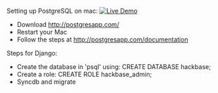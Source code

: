 Setting up PostgreSQL on mac: [![Live Demo](https://usekite.com/live-demo-button.png)](https://localhost/deploy)

* Download http://postgresapp.com/
* Restart your Mac
* Follow the steps at http://postgresapp.com/documentation

Steps for Django:

* Create the database in 'psql' using: CREATE DATABASE hackbase;
* Create a role: CREATE ROLE hackbase_admin;
* Syncdb and migrate
